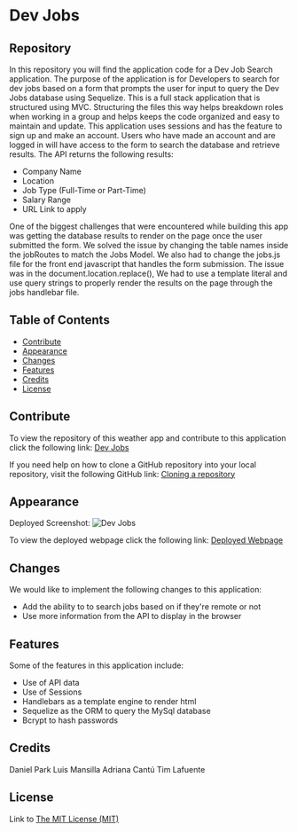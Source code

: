 # Dev Jobs

## Repository

In this repository you will find the application code for a Dev Job Search application. The purpose of the application is for Developers to search for dev jobs based on a form that prompts the user for input to query the Dev Jobs database using Sequelize. This is a full stack application that is structured using MVC. Structuring the files this way helps breakdown roles when working in a group and helps keeps the code organized and easy to maintain and update. This application uses sessions and has the feature to sign up and make an account. Users who have made an account and are logged in will have access to the form to search the database and retrieve results. The API returns the following results:

- Company Name
- Location
- Job Type (Full-Time or Part-Time)
- Salary Range
- URL Link to apply 

One of the biggest challenges that were encountered while building this app was getting the database results to render on the page once the user submitted the form. We solved the issue by changing the table names inside the jobRoutes to match the Jobs Model. We also had to change the jobs.js file for the front end javascript that handles the form submission. The issue was in the document.location.replace(), We had to use a template literal and use query strings to properly render the results on the page through the jobs handlebar file.

## Table of Contents

- [Contribute](#contribute)
- [Appearance](#appearance)
- [Changes](#changes)
- [Features](#features)
- [Credits](#credits)
- [License](#license)

## Contribute

To view the repository of this weather app and contribute to this application click the following link:  [Dev Jobs](https://github.com/lildano50/project-2)

If you need help on how to clone a GitHub repository into your local repository, visit the following GitHub link: [Cloning a repository](https://docs.github.com/en/repositories/creating-and-managing-repositories/cloning-a-repository) 

## Appearance

Deployed Screenshot:
    ![Dev Jobs](/DevJobs/public/assets/images/screenshot.png)

To view the deployed webpage click the following link: [Deployed Webpage](https://shielded-hollows-32035-7796c32f6e6c.herokuapp.com/)

## Changes

We would like to implement the following changes to this application:

- Add the ability to to search jobs based on if they're remote or not
- Use more information from the API to display in the browser


## Features

Some of the features in this application include:

- Use of API data
- Use of Sessions
- Handlebars as a template engine to render html
- Sequelize as the ORM to query the MySql database
- Bcrypt to hash passwords

## Credits

Daniel Park
Luis Mansilla
Adriana Cantú
Tim Lafuente

## License

Link to [The MIT License (MIT)](/LICENSE.txt)